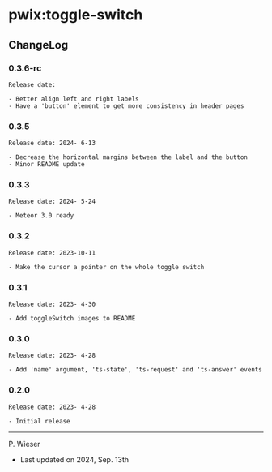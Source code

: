# pwix:toggle-switch

## ChangeLog

### 0.3.6-rc

    Release date: 

    - Better align left and right labels
    - Have a 'button' element to get more consistency in header pages

### 0.3.5

    Release date: 2024- 6-13

    - Decrease the horizontal margins between the label and the button
    - Minor README update

### 0.3.3

    Release date: 2024- 5-24

    - Meteor 3.0 ready

### 0.3.2

    Release date: 2023-10-11

    - Make the cursor a pointer on the whole toggle switch

### 0.3.1

    Release date: 2023- 4-30

    - Add toggleSwitch images to README

### 0.3.0

    Release date: 2023- 4-28

    - Add 'name' argument, 'ts-state', 'ts-request' and 'ts-answer' events

### 0.2.0

    Release date: 2023- 4-28

    - Initial release

---
P. Wieser
- Last updated on 2024, Sep. 13th

